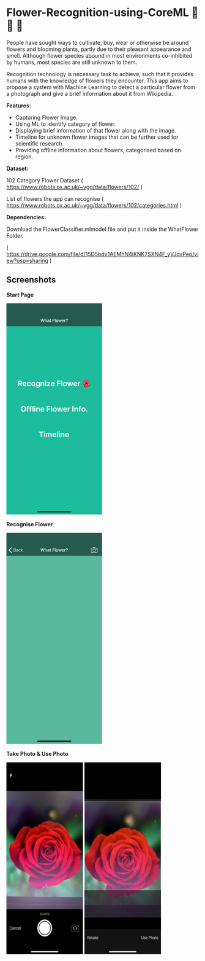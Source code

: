 # Flower-Recognition-using-CoreML 🌺 🌼 🌹 

People have sought ways to cultivate, buy, wear or otherwise be around flowers and blooming plants, partly due to their pleasant appearance and smell. Although flower species abound in most environments co-inhibited by humans, most species are still unknown to them. 

Recognition technology is necessary task to achieve, such that it provides humans with the knowledge of flowers they encounter. 
This app aims to propose a system with Machine Learning to detect a particular flower from a photograph and give a brief information about it from Wikipedia.

**Features:**
- Capturing Flower Image.
- Using ML to identify category of flower.
- Displaying brief information of that flower along with the image.
- Timeline for unknown flower images that can be further used for scientific research.
- Providing offline information about flowers, categorised based on region.

**Dataset:**

102 Category Flower Dataset ( https://www.robots.ox.ac.uk/~vgg/data/flowers/102/ )

List of flowers the app can recognise ( https://www.robots.ox.ac.uk/~vgg/data/flowers/102/categories.html )

**Dependencies:**

Download the FlowerClassifier.mlmodel file and put it inside the WhatFlower Folder.

( https://drive.google.com/file/d/15D5bdv1AEMnN4iKNK7SXN4F_yVJovPep/view?usp=sharing )

## Screenshots

**Start Page**

<img src="https://github.com/OmRajpurkar/Flower-Recognition-using-CoreML/blob/master/Screenshots/1.PNG" alt="alt text" width="250" height="550">

**Recognise Flower**

<img src="https://github.com/OmRajpurkar/Flower-Recognition-using-CoreML/blob/master/Screenshots/2.PNG" alt="alt text" width="250" height="550">

**Take Photo & Use Photo**

<p float="left">
<img src="https://github.com/OmRajpurkar/Flower-Recognition-using-CoreML/blob/master/Screenshots/3.PNG" alt="alt text" width="200" height="500">
<img src="https://github.com/OmRajpurkar/Flower-Recognition-using-CoreML/blob/master/Screenshots/4.PNG" alt="alt text" width="200" height="500">
 </p>
